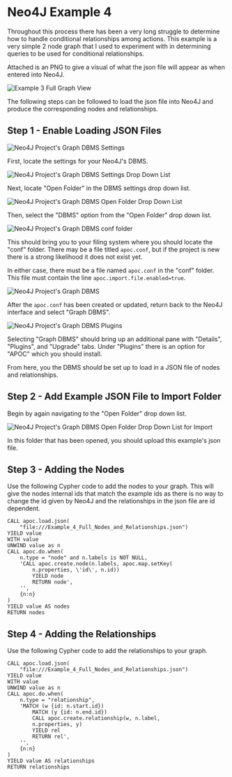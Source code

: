 # Neo4J Example 4

Throughout this process there has been a very long struggle to determine how to handle conditional relationships among actions. This example is a very simple 2 node graph that I used to experiment with in determining queries to be used for conditional relationships.

Attached is an PNG to give a visual of what the json file will appear as when entered into Neo4J. 

![Example 3 Full Graph View](Example_4_Full_Graph_View.png "Example 4 Full Graph View")

The following steps can be followed to load the json file into Neo4J and produce the corresponding nodes and relationships. 

## Step 1 - Enable Loading JSON Files

![Neo4J Project's Graph DBMS Settings](./assets/img/Step_1_of_Load_JSON_Visuals.png "Neo4J Project's Graph DBMS Settings")

First, locate the settings for your Neo4J's DBMS.

![Neo4J Project's Graph DBMS Settings Drop Down List](./assets/img/Step_1_of_Load_JSON_Visuals_2.png "Neo4J Project's Graph DBMS Settings Drop Down List")

Next, locate "Open Folder" in the DBMS settings drop down list. 

![Neo4J Project's Graph DBMS Open Folder Drop Down List](./assets/img/Step_1_of_Load_JSON_Visuals_3.png "Neo4J Project's Graph DBMS Open Folder Drop Down List")

Then, select the "DBMS" option from the "Open Folder" drop down list. 

![Neo4J Project's Graph DBMS conf folder](./assets/img/Step_1_of_Load_JSON_Visuals_4.png "Neo4J Project's Graph DBMS conf folder")

This should bring you to your filing system where you should locate the "conf" folder. There may be a file titled `apoc.conf`, but if the project is new there is a strong likelihood it does not exist yet. 

In either case, there must be a file named `apoc.conf` in the "conf" folder. This file must contain the line `apoc.import.file.enabled=true`.

![Neo4J Project's Graph DBMS](./assets/img/Step_1_of_Load_JSON_Visuals_5.png "Neo4J Project's Graph DBMS")

After the `apoc.conf` has been created or updated, return back to the Neo4J interface and select "Graph DBMS".

![Neo4J Project's Graph DBMS Plugins](./assets/img/Step_1_of_Load_JSON_Visuals_6.png "Neo4J Project's Graph DBMS Plugins")

Selecting "Graph DBMS" should bring up an additional pane with "Details", "Plugins", and "Upgrade" tabs. Under "Plugins" there is an option for "APOC" which you should install. 

From here, you the DBMS should be set up to load in a JSON file of nodes and relationships. 

## Step 2 - Add Example JSON File to Import Folder

Begin by again navigating to the "Open Folder" drop down list. 

![Neo4J Project's Graph DBMS Open Folder Drop Down List for Import](./assets/img/Step_2_of_Load_JSON_Visuals.png "Neo4J Project's Graph DBMS Open Folder Drop Down List for Import")

In this folder that has been opened, you should upload this example's json file. 

## Step 3 - Adding the Nodes

Use the following Cypher code to add the nodes to your graph. This will give the nodes internal ids that match the example ids as there is no way to change the id given by Neo4J and the relationships in the json file are id dependent. 

    CALL apoc.load.json(
        "file:///Example_4_Full_Nodes_and_Relationships.json")  
    YIELD value  
    WITH value  
    UNWIND value as n  
    CALL apoc.do.when(  
        n.type = "node" and n.labels is NOT NULL,
        'CALL apoc.create.node(n.labels, apoc.map.setKey(
            n.properties, \'id\', n.id)) 
            YIELD node 
            RETURN node',
        '',
        {n:n}
    ) 
    YIELD value AS nodes
    RETURN nodes

## Step 4 - Adding the Relationships

Use the following Cypher code to add the relationships to your graph.

    CALL apoc.load.json(
        "file:///Example_4_Full_Nodes_and_Relationships.json") 
    YIELD value
    WITH value
    UNWIND value as n
    CALL apoc.do.when(
        n.type = "relationship",
        'MATCH (w {id: n.start.id}) 
            MATCH (y {id: n.end.id}) 
            CALL apoc.create.relationship(w, n.label, 
            n.properties, y) 
            YIELD rel 
            RETURN rel',
        '',
        {n:n}
    ) 
    YIELD value AS relationships
    RETURN relationships
